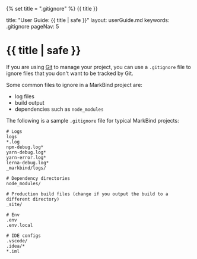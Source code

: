 {% set title = ".gitignore" %}
<span id="title" class="d-none">{{ title }}</span>

<frontmatter>
  title: "User Guide: {{ title | safe }}"
  layout: userGuide.md
  keywords: .gitignore
  pageNav: 5
</frontmatter>

# {{ title | safe }}

If you are using [Git](https://git-scm.com/) to manage your project, you can use a `.gitignore` file to ignore files that you don't want to be tracked by Git.

Some common files to ignore in a MarkBind project are:

* log files
* build output
* dependencies such as `node_modules`

The following is a sample `.gitignore` file for typical MarkBind projects:

``` {heading=".gitignore"}
# Logs
logs
*.log
npm-debug.log*
yarn-debug.log*
yarn-error.log*
lerna-debug.log*
_markbind/logs/

# Dependency directories
node_modules/

# Production build files (change if you output the build to a different directory)
_site/

# Env
.env
.env.local

# IDE configs
.vscode/
.idea/*
*.iml
```

